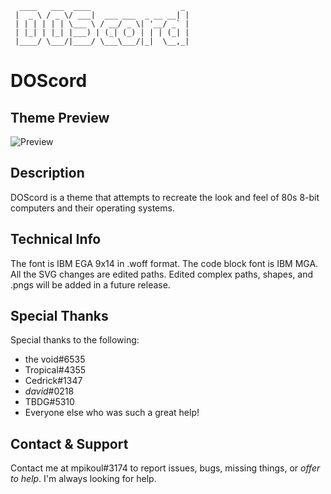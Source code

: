```
  ____   ___  ____                    _ 
 |  _ \ / _ \/ ___|  ___ ___  _ __ __| |
 | | | | | | \___ \ / __/ _ \| '__/ _` |
 | |_| | |_| |___) | (_| (_) | | | (_| |
 |____/ \___/|____/ \___\___/|_|  \__,_|
```

# DOScord
 
## Theme Preview
![Preview](https://i.imgur.com/WsvfoqP.png)

## Description
DOScord is a theme that attempts to recreate the look and feel of 80s 8-bit computers and their operating systems.

## Technical Info
The font is IBM EGA 9x14 in .woff format. The code block font is IBM MGA. All the SVG changes are edited paths. 
Edited complex paths, shapes, and .pngs will be added in a future release.

## Special Thanks
Special thanks to the following: 
- the void#6535
- Tropical#4355
- Cedrick#1347
- _david_#0218
- TBDG#5310
- Everyone else who was such a great help!

## Contact & Support
Contact me at mpikoul#3174 to report issues, bugs, missing things, or *offer to help*. I'm always looking for help.
